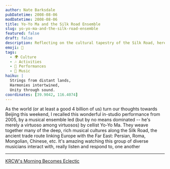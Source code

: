 ```yaml
---
author: Nate Barksdale
pubDatetime: 2008-08-06
modDatetime: 2008-08-06
title: Yo-Yo Ma and the Silk Road Ensemble
slug: yo-yo-ma-and-the-silk-road-ensemble
featured: false
draft: false
description: Reflecting on the cultural tapestry of the Silk Road, here's a remarkable in-studio performance by Yo-Yo Ma and his ensemble from 2005.
emoji: 🎻
tags:
  - 🌍 Culture
  - 🎶 Activities
  - 🎤 Performances
  - 🎵 Music
haiku: |
  Strings from distant lands,  
  Harmonies intertwined,  
  Unity through sound.
coordinates: [39.9042, 116.4074]
---
```


As the world (or at least a good 4 billion of us) turn our thoughts towards Beijing this weekend, I recalled this wonderful in-studio performance from 2005, by a musical ensemble led (but by no means dominated -- he's merely a virtuoso among virtuosos) by cellist Yo-Yo Ma. They weave together many of the deep, rich musical cultures along the Silk Road, the ancient trade route linking Europe with the Far East: Persian, Roma, Mongolian, Chinese, etc. It's amazing watching this group of diverse musicians interact with, really listen and respond to, one another

---

[KRCW's Morning Becomes Eclectic](http://www.kcrw.com/music/programs/mb/mb050803yo-yo_ma_and_the_sil)

